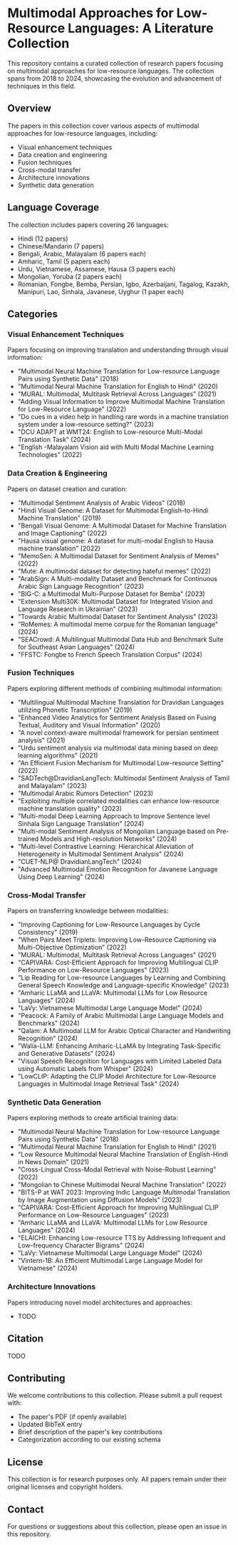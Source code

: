 # Multimodal Approaches for Low-Resource Languages: A Literature Collection

This repository contains a curated collection of research papers focusing on multimodal approaches for low-resource languages. The collection spans from 2018 to 2024, showcasing the evolution and advancement of techniques in this field.

## Overview

The papers in this collection cover various aspects of multimodal approaches for low-resource languages, including:
- Visual enhancement techniques
- Data creation and engineering
- Fusion techniques
- Cross-modal transfer
- Architecture innovations
- Synthetic data generation

## Language Coverage

The collection includes papers covering 26 languages:
- Hindi (12 papers)
- Chinese/Mandarin (7 papers)
- Bengali, Arabic, Malayalam (6 papers each)
- Amharic, Tamil (5 papers each)
- Urdu, Vietnamese, Assamese, Hausa (3 papers each)
- Mongolian, Yoruba (2 papers each)
- Romanian, Fongbe, Bemba, Persian, Igbo, Azerbaijani, Tagalog, Kazakh, Manipuri, Lao, Sinhala, Javanese, Uyghur (1 paper each)

## Categories

### Visual Enhancement Techniques
Papers focusing on improving translation and understanding through visual information:
- "Multimodal Neural Machine Translation for Low-resource Language Pairs using Synthetic Data" (2018)
- "Multimodal Neural Machine Translation for English to Hindi" (2020)
- "MURAL: Multimodal, Multitask Retrieval Across Languages" (2021)
- "Adding Visual Information to Improve Multimodal Machine Translation for Low-Resource Language" (2022)
- "Do cues in a video help in handling rare words in a machine translation system under a low-resource setting?" (2023)
- "DCU ADAPT at WMT24: English to Low-resource Multi-Modal Translation Task" (2024)
- "English -Malayalam Vision aid with Multi Modal Machine Learning Technologies" (2022)

### Data Creation & Engineering
Papers on dataset creation and curation:
- "Multimodal Sentiment Analysis of Arabic Videos" (2018)
- "Hindi Visual Genome: A Dataset for Multimodal English-to-Hindi Machine Translation" (2019)
- "Bengali Visual Genome: A Multimodal Dataset for Machine Translation and Image Captioning" (2022)
- "Hausa visual genome: A dataset for multi-modal English to Hausa machine translation" (2022)
- "MemoSen: A Multimodal Dataset for Sentiment Analysis of Memes" (2022)
- "Mute: A multimodal dataset for detecting hateful memes" (2022)
- "ArabSign: A Multi-modality Dataset and Benchmark for Continuous Arabic Sign Language Recognition" (2023)
- "BIG-C: a Multimodal Multi-Purpose Dataset for Bemba" (2023)
- "Extension Multi30K: Multimodal Dataset for Integrated Vision and Language Research in Ukrainian" (2023)
- "Towards Arabic Multimodal Dataset for Sentiment Analysis" (2023)
- "RoMemes: A multimodal meme corpus for the Romanian language" (2024)
- "SEACrowd: A Multilingual Multimodal Data Hub and Benchmark Suite for Southeast Asian Languages" (2024)
- "FFSTC: Fongbe to French Speech Translation Corpus" (2024)

### Fusion Techniques
Papers exploring different methods of combining multimodal information:
- "Multilingual Multimodal Machine Translation for Dravidian Languages utilizing Phonetic Transcription" (2019)
- "Enhanced Video Analytics for Sentiment Analysis Based on Fusing Textual, Auditory and Visual Information" (2020)
- "A novel context-aware multimodal framework for persian sentiment analysis" (2021)
- "Urdu sentiment analysis via multimodal data mining based on deep learning algorithms" (2021)
- "An Efficient Fusion Mechanism for Multimodal Low-resource Setting" (2022)
- "SADTech@DravidianLangTech: Multimodal Sentiment Analysis of Tamil and Malayalam" (2023)
- "Multimodal Arabic Rumors Detection" (2023)
- "Exploiting multiple correlated modalities can enhance low-resource machine translation quality" (2023)
- "Multi-modal Deep Learning Approach to Improve Sentence level Sinhala Sign Language Translation" (2024)
- "Multi-modal Sentiment Analysis of Mongolian Language based on Pre-trained Models and High-resolution Networks" (2024)
- "Multi-level Contrastive Learning: Hierarchical Alleviation of Heterogeneity in Multimodal Sentiment Analysis" (2024)
- "CUET-NLP@ DravidianLangTech" (2024)
- "Advanced Multimodal Emotion Recognition for Javanese Language Using Deep Learning" (2024)

### Cross-Modal Transfer
Papers on transferring knowledge between modalities:
- "Improving Captioning for Low-Resource Languages by Cycle Consistency" (2019)
- "When Pairs Meet Triplets: Improving Low-Resource Captioning via Multi-Objective Optimization" (2022)
- "MURAL: Multimodal, Multitask Retrieval Across Languages" (2021)
- "CAPIVARA: Cost-Efficient Approach for Improving Multilingual CLIP Performance on Low-Resource Languages" (2023)
- "Lip Reading for Low-resource Languages by Learning and Combining General Speech Knowledge and Language-specific Knowledge" (2023)
- "Amharic LLaMA and LLaVA: Multimodal LLMs for Low Resource Languages" (2024)
- "LaVy: Vietnamese Multimodal Large Language Model" (2024)
- "Peacock: A Family of Arabic Multimodal Large Language Models and Benchmarks" (2024)
- "Qalam: A Multimodal LLM for Arabic Optical Character and Handwriting Recognition" (2024)
- "Walia-LLM: Enhancing Amharic-LLaMA by Integrating Task-Specific and Generative Datasets" (2024)
- "Visual Speech Recognition for Languages with Limited Labeled Data using Automatic Labels from Whisper" (2024)
- "LowCLIP: Adapting the CLIP Model Architecture for Low-Resource Languages in Multimodal Image Retrieval Task" (2024)

### Synthetic Data Generation
Papers exploring methods to create artificial training data:
- "Multimodal Neural Machine Translation for Low-resource Language Pairs using Synthetic Data" (2018)
- "Multimodal Neural Machine Translation for English to Hindi" (2021)
- "Low Resource Multimodal Neural Machine Translation of English-Hindi in News Domain" (2021)
- "Cross-Lingual Cross-Modal Retrieval with Noise-Robust Learning" (2022)
- "Mongolian to Chinese Multimodal Neural Machine Translation" (2022)
- "BITS-P at WAT 2023: Improving Indic Language Multimodal Translation by Image Augmentation using Diffusion Models" (2023)
- "CAPIVARA: Cost-Efficient Approach for Improving Multilingual CLIP Performance on Low-Resource Languages" (2023)
- "Amharic LLaMA and LLaVA: Multimodal LLMs for Low Resource Languages" (2024)
- "ELAICHI: Enhancing Low-resource TTS by Addressing Infrequent and Low-frequency Character Bigrams" (2024)
- "LaVy: Vietnamese Multimodal Large Language Model" (2024)
- "Vintern-1B: An Efficient Multimodal Large Language Model for Vietnamese" (2024)

### Architecture Innovations
Papers introducing novel model architectures and approaches:
- TODO

## Citation

TODO

## Contributing

We welcome contributions to this collection. Please submit a pull request with:
- The paper's PDF (if openly available)
- Updated BibTeX entry
- Brief description of the paper's key contributions
- Categorization according to our existing schema

## License

This collection is for research purposes only. All papers remain under their original licenses and copyright holders.

## Contact

For questions or suggestions about this collection, please open an issue in this repository.
